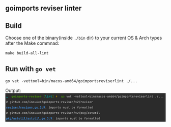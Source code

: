 goimports reviser linter
---

## Build
Choose one of the binary(inside `./bin` dir) to your current OS & Arch types after the Make commnad: 
```shell
make build-all-lint
```

## Run with `go vet`
```shell
go vet -vettool=bin/macos-amd64/goimportsreviserlint ./...
```

Output:
!['linter output'](./images/linter-example.png)
